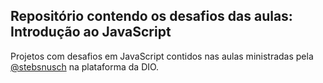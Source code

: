 ## Repositório contendo os desafios das aulas: Introdução ao JavaScript
Projetos com desafios em JavaScript contidos nas aulas ministradas pela [@stebsnusch](https://github.com/stebsnusch) na plataforma da DIO.